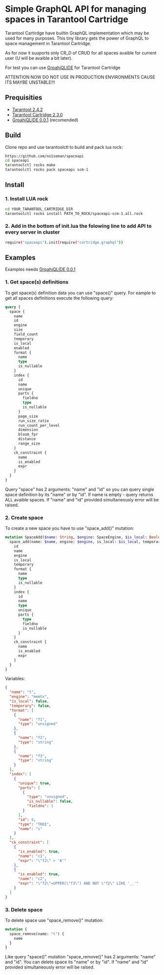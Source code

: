 # Simple GraphQL API for managing spaces in Tarantool Cartridge

Tarantool Cartirdge have builtin GraphQL implementation which may be used for many purposes. This tiny library gets the power of GraphQL to space management in Tarantool Cartridge.

As for now it suuports only CR_D of CRUD for all spaces avaible for current user (U will be avaible a bit later).

For test you can use [GrpahiQLIDE](https://github.com/no1seman/graphiqlide) for Tarantool Cartridge

ATTENTION NOW DO NOT USE IN PRODUCTION ENVIRONMENTS CAUSE ITS MAYBE UNSTABLE!!!

## Prequisities

- [Tarantool 2.4.2](https://www.tarantool.io/en/download/?v=2.4)
- [Tarantool Cartridge 2.3.0](https://github.com/tarantool/cartridge)
- [GrpahiQLIDE 0.0.1](https://github.com/no1seman/graphiqlide) (recomended)

## Build

Clone repo and use tarantoolctl to build and pack lua rock:

```bash
https://github.com/no1seman/spaceapi
cd spaceapi
tarantoolctl rocks make
tarantoolctl rocks pack spaceapi scm-1
```

## Install

### 1. Install LUA rock

```bash
cd YOUR_TARANTOOL_CARTRIDGE_DIR
tarantoolctl rocks install PATH_TO_ROCK/spaceapi-scm-1.all.rock
```

### 2. Add in the bottom of init.lua the folowing line to add API to every server in cluster

```bash
require("spaceapi").init(require("cartridge.graphql"))
```

## Examples

Examples needs [GrpahiQLIDE 0.0.1](https://github.com/no1seman/graphiqlide)

### 1. Get space(s) definitions

To get space(s) definition data you can use "space()" query. For eample to get all spaces definitions execute the following query:

```graphql
query {
  space {
    name
    id
    engine
    size
    field_count
    temporary
    is_local
    enabled
    format {
      name
      type
      is_nullable
    }
    index {
      id
      name
      unique
      parts {
        fieldno
        type
        is_nullable
      }
      page_size
      run_size_ratio
      run_count_per_level
      dimension
      bloom_fpr
      distance
      range_size
    }
    ck_constraint {
      name
      is_enabled
      expr
    }
  }
}
```

Query "space" has 2 arguments: "name" and "id" so you can query single space definition by its "name" or by "id". If name is empty - query returns ALL avaible spaces. If "name" and "id" provided simultaneously error will be raised.

### 2. Create space

To create a new space you have to use "space_add()" mutation:

```graphql
mutation SpaceAdd($name: String, $engine: SpaceEngine, $is_local: Boolean, $temporary: Boolean, $format: [SpaceFieldInput], $index: [SpaceIndexInput], $ck_constraint: [SpaceCkConstraintInput]) {
  space_add(name: $name, engine: $engine, is_local: $is_local, temporary: $temporary, format: $format, index: $index, ck_constraint: $ck_constraint) {
    id
    name
    engine
    is_local
    temporary
    format {
      name
      type
      is_nullable
    }
    index {
      id
      name
      type
      unique
      parts {
        type
        fieldno
        is_nullable
      }
    }
    ck_constraint {
      name
      is_enabled
      expr
    }
  }
}
```

Variables:

```json
{
  "name": "t",
  "engine": "memtx",
  "is_local": false,
  "temporary": false,
  "format": [
    {
      "name": "f1",
      "type": "unsigned"
    },
    {
      "name": "f2",
      "type": "string"
    },
    {
      "name": "f3",
      "type": "string"
    }
  ],
  "index": [
    {
      "unique": true,
      "parts": [
        {
          "type": "unsigned",
          "is_nullable": false,
          "fieldno": 1
        }
      ],
      "id": 0,
      "type": "TREE",
      "name": "i"
    }
  ],
  "ck_constraint": [
    {
      "is_enabled": true,
      "name": "c1",
      "expr": "\"f2\" > 'A'"
    },
    {
      "is_enabled": true,
      "name": "c2",
      "expr": "\"f2\"=UPPER(\"f3\") AND NOT \"f2\" LIKE '__'"
    }
  ]
}
```

### 3. Delete space

To delete space use "space_remove()" mutation:

```graphql
mutation {
  space_remove(name: "t") {
    name
  }
}
```

Like query "space()" mutation "space_remove()" has 2 arguments: "name" and "id". You can delete space its "name" or by "id". If "name" and "id" provided simultaneously error will be raised.
